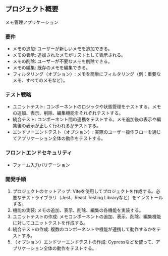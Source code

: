 ## プロジェクト概要
メモ管理アプリケーション

### 要件
- メモの追加: ユーザーが新しいメモを追加できる。
- メモの表示: 追加されたメモがリストとして表示される。
- メモの削除: ユーザーが不要なメモを削除できる。
- メモの編集: 既存のメモを編集できる。
- フィルタリング（オプション）: メモを簡単にフィルタリング（例：重要なメモ、すべてのメモなど）。

### テスト戦略
- ユニットテスト: コンポーネントのロジックや状態管理をテストする。メモの追加、表示、削除、編集機能をそれぞれテストする。
- 統合テスト: コンポーネント間の連携をテストする。メモ追加後の表示や編集後の表示が正しく行われるかテストする。
- エンドツーエンドテスト（オプション）: 実際のユーザー操作フローを通じてアプリケーション全体の動作をテストする。

### フロントエンドセキュリティ
- フォーム入力バリデーション

### 開発手順
1. プロジェクトのセットアップ: Viteを使用してプロジェクトを作成する。必要なテストライブラリ（Jest、React Testing Libraryなど）をインストールする。
2. 機能の実装: メモの追加、表示、削除、編集の各機能を実装する。
3. ユニットテストの作成: メモコンポーネントの追加、表示、削除、編集機能に対してユニットテストを作成する。
4. 統合テストの作成: 複数のコンポーネントや機能が連携して動作するかをテストする。
5. （オプション）エンドツーエンドテストの作成: Cypressなどを使って、アプリケーション全体の動作をテストする。

